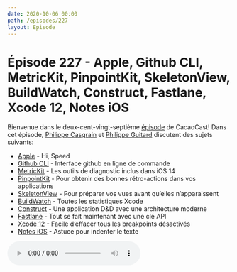 ```yaml
---
date: 2020-10-06 00:00
path: /episodes/227
layout: Episode
---
```

# Épisode 227 - Apple, Github CLI, MetricKit, PinpointKit, SkeletonView, BuildWatch, Construct, Fastlane, Xcode 12, Notes iOS
<p>Bienvenue dans le deux-cent-vingt-septi&egrave;me&nbsp;<a href="https://cacaocast.com/media/cacaocast_227.mp3" title="CacaoCast Episode 227">épisode</a> de CacaoCast! Dans cet épisode, <a href="http://www.twitter.com/philippec" title="Philippe Casgrain sur Twitter">Philippe Casgrain</a> et <a href="http://www.twitter.com/cacaocast" title="Philippe Guitard sur Twitter">Philippe Guitard</a> discutent des sujets suivants:</p>
<ul>
<li><a href="https://www.macg.co/ios/2020/09/apple-tiendra-un-keynote-iphone-116707" title="Apple">Apple</a> - Hi, Speed</li>
<li><a href="https://cli.github.com" title="Github CLI">Github CLI</a> - Interface github en ligne de commande</li>
<li><a href="https://developer.apple.com/videos/play/wwdc2020/10081/" title="MetricKit">MetricKit</a> - Les outils de diagnostic inclus dans iOS 14</li>
<li><a href="https://github.com/Lickability/PinpointKit/releases/tag/1.5.0" title="PinpointKit">PinpointKit</a> - Pour obtenir des bonnes rétro-actions dans vos applications</li>
<li><a href="https://github.com/Juanpe/SkeletonView" title="SkeletonView">SkeletonView</a> - Pour préparer vos vues avant qu’elles n’apparaissent</li>
<li><a href="https://lickability.com/blog/meet-buildwatch/" title="BuildWatch">BuildWatch</a> - Toutes les statistiques Xcode</li>
<li><a href="https://github.com/Thomvis/Construct" title="Construct">Construct</a> - Une application D&D avec une architecture moderne</li>
<li><a href="https://twitter.com/KrauseFx/status/1305761833719083008" title="Fastlane">Fastlane</a> - Tout se fait maintenant avec une clé API</li>
<li><a href="https://twitter.com/zntfdr/status/1306086993374314496" title="Xcode 12">Xcode 12</a> - Facile d’effacer tous les breakpoints désactivés</li>
<li><a href="https://twitter.com/DrewsterBenson/status/1311035435829940225" title="Notes iOS">Notes iOS</a> - Astuce pour indenter le texte</li>
</ul>
<p><audio controls><source src="https://cacaocast.com/media/cacaocast_227.mp3" type="audio/mpeg"><source src="https://cacaocast.com/media/cacaocast_227.mp3" type="audio/mp4">Votre navigateur ne supporte pas l'élément audio / Your browser does not support the audio element.</audio></p>
